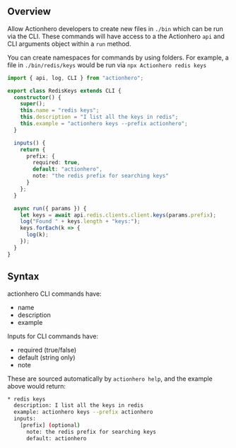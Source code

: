 ## Overview

Allow Actionhero developers to create new files in `./bin` which can be run via the CLI. These commands will have access to a the Actionhero `api` and CLI arguments object within a `run` method.

You can create namespaces for commands by using folders. For example, a file in `./bin/redis/keys` would be run via `npx Actionhero redis keys`

```ts
import { api, log, CLI } from "actionhero";

export class RedisKeys extends CLI {
  constructor() {
    super();
    this.name = "redis keys";
    this.description = "I list all the keys in redis";
    this.example = "actionhero keys --prefix actionhero";
  }

  inputs() {
    return {
      prefix: {
        required: true,
        default: "actionhero",
        note: "the redis prefix for searching keys"
      }
    };
  }

  async run({ params }) {
    let keys = await api.redis.clients.client.keys(params.prefix);
    log("Found " + keys.length + "keys:");
    keys.forEach(k => {
      log(k);
    });
  }
}
```

## Syntax

actionhero CLI commands have:

- name
- description
- example

Inputs for CLI commands have:

- required (true/false)
- default (string only)
- note

These are sourced automatically by `actionhero help`, and the example above would return:

```bash
* redis keys
  description: I list all the keys in redis
  example: actionhero keys --prefix actionhero
  inputs:
    [prefix] (optional)
      note: the redis prefix for searching keys
      default: actionhero
```
